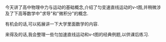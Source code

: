 今天讲了高中物理中力与运动的基础概念,介绍了匀变速直线运动的v-t图,并稍微涉及了下高等数学中"求导"和"微积分"的概念.

有机会的话,可以拓展讲一下大学里面数学的内容.

来得及的话,我会整理一些匀加速直线运动和v-t图的经典例题,以供课后练习.

